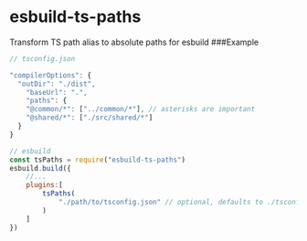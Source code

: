 # esbuild-ts-paths
Transform TS path alias to absolute paths for esbuild
###Example
```javascript
// tsconfig.json

"compilerOptions": {
  "outDir": "./dist",
    "baseUrl": ".",
    "paths": {
    "@common/*": ["../common/*"], // asterisks are important
    "@shared/*": ["./src/shared/*"]
  }
}

```

```javascript
// esbuild
const tsPaths = require("esbuild-ts-paths") 
esbuild.build({
    //...
    plugins:[
        tsPaths(
            "./path/to/tsconfig.json" // optional, defaults to ./tsconfig.json
        )
    ]
})
```

